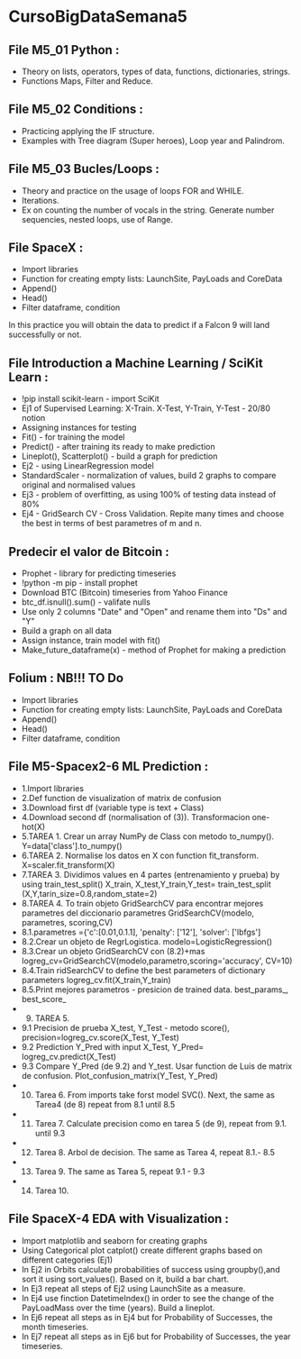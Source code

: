 # CursoBigDataSemana5

## File M5_01 Python :

- Theory on lists, operators, types of data, functions, dictionaries, strings.
- Functions Maps, Filter and Reduce.
  
## File M5_02 Conditions :

- Practicing applying the IF structure.
- Examples with Tree diagram (Super heroes), Loop year and Palindrom.
 
## File M5_03 Bucles/Loops :

- Theory and practice on the usage of loops FOR and WHILE.
- Iterations.
- Ex on counting the number of vocals in the string. Generate number sequencies, nested loops, use of Range. 

## File SpaceX :

- Import libraries
- Function for creating empty lists: LaunchSite, PayLoads and CoreData
- Append()
- Head()
- Filter dataframe, condition

In this practice you will obtain the data to predict if a Falcon 9 will land successfully or not.

## File Introduction a Machine Learning / SciKit Learn :

- !pip install scikit-learn - import SciKit 
- Ej1 of Supervised Learning: X-Train. X-Test, Y-Train, Y-Test - 20/80 notion
- Assigning instances for testing
- Fit() - for training the model
- Predict() - after training its ready to make prediction
- Lineplot(), Scatterplot() - build a graph for prediction 
- Ej2 - using LinearRegression model
- StandardScaler - normalization of values, build 2 graphs to compare original and normalised values
- Ej3 - problem of overfitting, as using 100% of testing data instead of 80%
- Ej4 - GridSearch CV - Cross Validation. Repite many times and choose the best in terms of best parametres of m and n.

## Predecir el valor de Bitcoin :

- Prophet - library for predicting timeseries
- !python -m pip - install prophet
- Download BTC (Bitcoin) timeseries from Yahoo Finance
- btc_df.isnull().sum() - valifate nulls
- Use only 2 columns "Date" and "Open" and rename them into "Ds" and "Y"
- Build a graph on all data
- Assign instance, train model with fit()
- Make_future_dataframe(x) - method of Prophet for making a prediction

## Folium  : NB!!! TO Do

- Import libraries
- Function for creating empty lists: LaunchSite, PayLoads and CoreData
- Append()
- Head()
- Filter dataframe, condition

## File M5-Spacex2-6 ML Prediction : 

- 1.Import libraries
- 2.Def function de visualization of matrix de confusion
- 3.Download first df (variable type is text + Class)
- 4.Download second df (normalisation of (3)). Transformacion one-hot(X)
- 5.TAREA 1. Crear un array NumPy de Class con metodo to_numpy(). Y=data['class'].to_numpy()
- 6.TAREA 2. Normalise los datos en X con function fit_transform. X=scaler.fit_transform(X)
- 7.TAREA 3. Dividimos values en 4 partes (entrenamiento y prueba) by using train_test_split()
X_train, X_test,Y_train,Y_test= train_test_split
(X,Y,tarin_size=0.8,random_state=2)
- 8.TAREA 4. To train objeto GridSearchCV para encontrar mejores parametres del diccionario parametres
GridSearchCV(modelo, parametres, scoring,CV)
- 8.1.parametres ={'c':[0.01,0.1.1], 'penalty': ['12'], 'solver': ['lbfgs']
- 8.2.Crear un objeto de RegrLogistica. modelo=LogisticRegression()
- 8.3.Crear un objeto GridSearchCV con (8.2)+mas
logreg_cv=GridSearchCV(modelo,parametro,scoring='accuracy', CV=10)
- 8.4.Train ridSearchCV to define the best parameters of dictionary parameters
logreg_cv.fit(X_train,Y_train)
- 8.5.Print mejores parametros - presicion de trained data.  best_params_, best_score_ 
- 9. TAREA 5. 
- 9.1 Precision de prueba X_test, Y_Test - metodo score(), precision=logreg_cv.score(X_Test, Y_Test)
- 9.2 Prediction Y_Pred with input X_Test, Y_Pred= logreg_cv.predict(X_Test)
- 9.3 Compare Y_Pred (de 9.2) and Y_test. Usar function de Luis de matrix de confusion. Plot_confusion_matrix(Y_Test, Y_Pred)
- 10. Tarea 6. From imports take forst model SVC(). Next, the same as Tarea4 (de 8) repeat from 8.1 until 8.5
- 11. Tarea 7. Calculate precision como en tarea 5 (de 9), repeat from 9.1. until 9.3
- 12. Tarea 8. Arbol de decision. The same as Tarea 4, repeat 8.1.- 8.5
- 13. Tarea 9. The same as Tarea 5, repeat 9.1 - 9.3
- 14. Tarea 10. 
  
## File SpaceX-4 EDA with Visualization :

- Import matplotlib and seaborn for creating graphs
- Using Categorical plot catplot() create different graphs based on different categories (Ej1)
- In Ej2 in Orbits calculate probabilities of success using groupby(),and sort it using sort_values(). Based on it, build a bar chart.
- In Ej3 repeat all steps of Ej2 using LaunchSite as a measure.
- In Ej4 use finction DatetimeIndex() in order to see the change of the PayLoadMass over the time (years). Build a lineplot.
- In Ej6 repeat all steps as in Ej4 but for Probability of Successes, the month timeseries.
- In Ej7 repeat all steps as in Ej6 but for Probability of Successes, the year timeseries.
